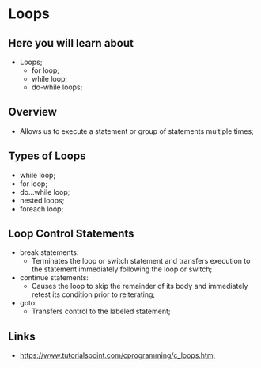 # Loops

## Here you will learn about

- Loops;
  - for loop;
  - while loop;
  - do-while loops;

## Overview

- Allows us to execute a statement or group of statements multiple times;

## Types of Loops

- while loop;
- for loop;
- do...while loop;
- nested loops;
- foreach loop;

## Loop Control Statements

- break statements:
  - Terminates the loop or switch statement and transfers execution to the statement immediately following the loop or switch;
- continue statements:
  - Causes the loop to skip the remainder of its body and immediately retest its condition prior to reiterating;
- goto:
  - Transfers control to the labeled statement;

## Links

- <https://www.tutorialspoint.com/cprogramming/c_loops.htm;>
